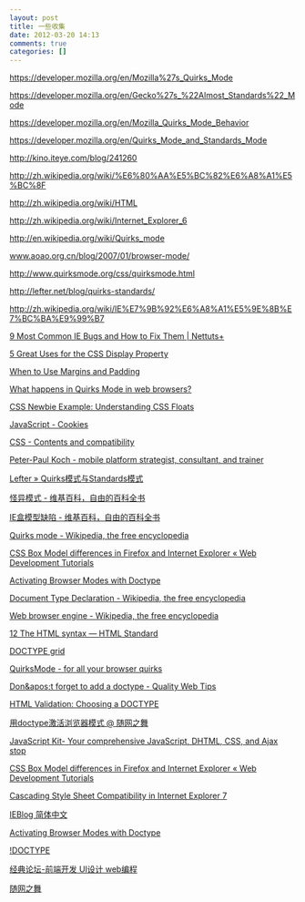 ```yaml
---
layout: post
title: 一些收集
date: 2012-03-20 14:13
comments: true
categories: []
---
```

<a title="https://developer.mozilla.org/en/Mozilla%27s_Quirks_Mode" href="https://developer.mozilla.org/en/Mozilla%27s_Quirks_Mode">https://developer.mozilla.org/en/Mozilla%27s_Quirks_Mode</a>

<a title="https://developer.mozilla.org/en/Gecko%27s_%22Almost_Standards%22_Mode" href="https://developer.mozilla.org/en/Gecko%27s_%22Almost_Standards%22_Mode">https://developer.mozilla.org/en/Gecko%27s_%22Almost_Standards%22_Mode</a>

<a title="https://developer.mozilla.org/en/Mozilla_Quirks_Mode_Behavior" href="https://developer.mozilla.org/en/Mozilla_Quirks_Mode_Behavior">https://developer.mozilla.org/en/Mozilla_Quirks_Mode_Behavior</a>

<a title="https://developer.mozilla.org/en/Quirks_Mode_and_Standards_Mode" href="https://developer.mozilla.org/en/Quirks_Mode_and_Standards_Mode">https://developer.mozilla.org/en/Quirks_Mode_and_Standards_Mode</a>

<a title="http://kino.iteye.com/blog/241260" href="http://kino.iteye.com/blog/241260">http://kino.iteye.com/blog/241260</a>

<a title="http://zh.wikipedia.org/wiki/%E6%80%AA%E5%BC%82%E6%A8%A1%E5%BC%8F" href="http://zh.wikipedia.org/wiki/%E6%80%AA%E5%BC%82%E6%A8%A1%E5%BC%8F">http://zh.wikipedia.org/wiki/%E6%80%AA%E5%BC%82%E6%A8%A1%E5%BC%8F</a>

<a title="http://zh.wikipedia.org/wiki/HTML" href="http://zh.wikipedia.org/wiki/HTML">http://zh.wikipedia.org/wiki/HTML</a>

<a title="http://zh.wikipedia.org/wiki/Internet_Explorer_6" href="http://zh.wikipedia.org/wiki/Internet_Explorer_6">http://zh.wikipedia.org/wiki/Internet_Explorer_6</a>

<a title="http://en.wikipedia.org/wiki/Quirks_mode" href="http://en.wikipedia.org/wiki/Quirks_mode">http://en.wikipedia.org/wiki/Quirks_mode</a>

<a href="http://www.aoao.org.cn/blog/2007/01/browser-mode/">www.aoao.org.cn/blog/2007/01/browser-mode/</a>

<a title="http://www.quirksmode.org/css/quirksmode.html" href="http://www.quirksmode.org/css/quirksmode.html">http://www.quirksmode.org/css/quirksmode.html</a>

<a title="http://lefter.net/blog/quirks-standards/" href="http://lefter.net/blog/quirks-standards/">http://lefter.net/blog/quirks-standards/</a>

<a title="http://zh.wikipedia.org/wiki/IE%E7%9B%92%E6%A8%A1%E5%9E%8B%E7%BC%BA%E9%99%B7" href="http://zh.wikipedia.org/wiki/IE%E7%9B%92%E6%A8%A1%E5%9E%8B%E7%BC%BA%E9%99%B7">http://zh.wikipedia.org/wiki/IE%E7%9B%92%E6%A8%A1%E5%9E%8B%E7%BC%BA%E9%99%B7</a>

<a href="http://net.tutsplus.com/tutorials/html-css-techniques/9-most-common-ie-bugs-and-how-to-fix-them/">9 Most Common IE Bugs and How to Fix Them | Nettuts+</a>

<a href="http://www.cssnewbie.com/5-great-uses-for-the-css-display-property/">5 Great Uses for the CSS Display Property</a>

<a href="http://www.cssnewbie.com/margins-and-padding-use/">When to Use Margins and Padding</a>

<a href="http://www.cs.tut.fi/~jkorpela/quirks-mode.html">What happens in Quirks Mode in web browsers?</a>

<a href="http://cssnewbie.com/example/css-float-property/">CSS Newbie Example: Understanding CSS Floats</a>

<a href="http://www.quirksmode.org/js/cookies.html">JavaScript - Cookies</a>

<a href="http://www.quirksmode.org/css/contents.html">CSS - Contents and compatibility</a>

<a href="http://www.quirksmode.org/about/">Peter-Paul Koch - mobile platform strategist, consultant, and trainer</a>

<a href="http://lefter.net/blog/quirks-standards/">Lefter » Quirks模式与Standards模式</a>

<a href="http://zh.wikipedia.org/wiki/%E6%80%AA%E5%BC%82%E6%A8%A1%E5%BC%8F">怪异模式 - 维基百科，自由的百科全书</a>

<a href="http://zh.wikipedia.org/wiki/IE%E7%9B%92%E6%A8%A1%E5%9E%8B%E7%BC%BA%E9%99%B7#cite_note-6">IE盒模型缺陷 - 维基百科，自由的百科全书</a>

<a href="http://en.wikipedia.org/wiki/Quirks_mode">Quirks mode - Wikipedia, the free encyclopedia</a>

<a href="http://www.renownedmedia.com/blog/css-box-model-differences-in-firefox-and-internet-explorer/">CSS Box Model differences in Firefox and Internet Explorer « Web Development Tutorials</a>

<a href="http://hsivonen.iki.fi/doctype/">Activating Browser Modes with Doctype</a>

<a href="http://en.wikipedia.org/wiki/Document_Type_Declaration">Document Type Declaration - Wikipedia, the free encyclopedia</a>

<a href="http://en.wikipedia.org/wiki/Layout_engine">Web browser engine - Wikipedia, the free encyclopedia</a>

<a href="http://www.whatwg.org/specs/web-apps/current-work/multipage/syntax.html#the-doctype">12 The HTML syntax — HTML Standard</a>

<a href="http://meyerweb.com/eric/dom/dtype/dtype-grid.html">DOCTYPE grid</a>

<a href="http://www.quirksmode.org/">QuirksMode - for all your browser quirks</a>

<a href="http://www.w3.org/QA/Tips/Doctype">Don&amp;apos;t forget to add a doctype - Quality Web Tips</a>

<a href="http://htmlhelp.com/tools/validator/doctype.html">HTML Validation: Choosing a DOCTYPE</a>

<a href="http://dancewithnet.com/2009/06/14/activating-browser-modes-with-doctype/">用doctype激活浏览器模式 @ 随网之舞</a>

<a href="http://www.javascriptkit.com/">JavaScript Kit- Your comprehensive JavaScript, DHTML, CSS, and Ajax stop</a>

<a href="http://www.renownedmedia.com/blog/css-box-model-differences-in-firefox-and-internet-explorer/">CSS Box Model differences in Firefox and Internet Explorer « Web Development Tutorials</a>

<a href="http://msdn.microsoft.com/en-us/library/Bb250496">Cascading Style Sheet Compatibility in Internet Explorer 7</a>

<a href="http://blogs.msdn.com/b/ie_cn/">IEBlog 简体中文</a>

<a href="http://hsivonen.iki.fi/doctype/">Activating Browser Modes with Doctype</a>

<a href="http://www.blooberry.com/indexdot/html/tagpages/d/doctype.htm#dtypeswitch">!DOCTYPE</a>

<a href="http://bbs.blueidea.com/forum.php">经典论坛-前端开发 UI设计 web编程</a>

<a href="http://dancewithnet.com/">随网之舞</a>
